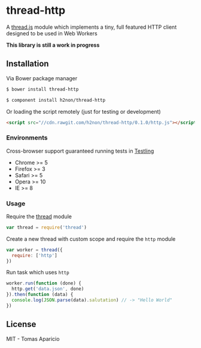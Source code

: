 # thread-http

A [thread.js](https://github.com/h2non/thread.js) module which implements a tiny, full featured HTTP client designed to be used in Web Workers

**This library is still a work in progress**

## Installation

Via Bower package manager
```bash
$ bower install thread-http
```

```bash
$ component install h2non/thread-http
```

Or loading the script remotely (just for testing or development)
```html
<script src="//cdn.rawgit.com/h2non/thread-http/0.1.0/http.js"></script>
```

### Environments

Cross-browser support guaranteed running tests in [Testling](https://ci.testling.com/)

- Chrome >= 5
- Firefox >= 3
- Safari >= 5
- Opera >= 10
- IE >= 8

### Usage

Require the [thread](https://github.com/h2non/thread.js) module
```js
var thread = require('thread')
```

Create a new thread with custom scope and require the `http` module
```js
var worker = thread({
  require: ['http']
})
```

Run task which uses `http`
```js
worker.run(function (done) {
  http.get('data.json', done)
}).then(function (data) {
  console.log(JSON.parse(data).salutation) // -> "Hello World"
})
```

## License

MIT - Tomas Aparicio
